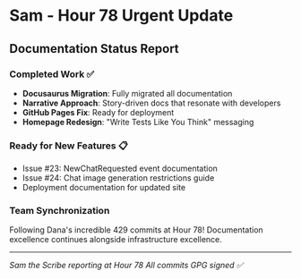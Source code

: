 # Sam - Hour 78 Urgent Update

## Documentation Status Report

### Completed Work ✅
- **Docusaurus Migration**: Fully migrated all documentation
- **Narrative Approach**: Story-driven docs that resonate with developers
- **GitHub Pages Fix**: Ready for deployment
- **Homepage Redesign**: "Write Tests Like You Think" messaging

### Ready for New Features 📋
- Issue #23: NewChatRequested event documentation
- Issue #24: Chat image generation restrictions guide
- Deployment documentation for updated site

### Team Synchronization
Following Dana's incredible 429 commits at Hour 78!
Documentation excellence continues alongside infrastructure excellence.

---
*Sam the Scribe reporting at Hour 78*
*All commits GPG signed ✅*